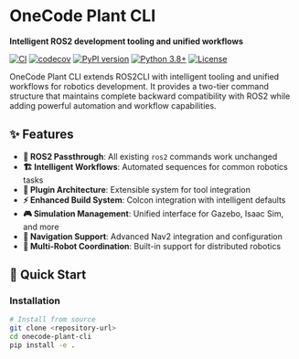 # OneCode Plant CLI

**Intelligent ROS2 development tooling and unified workflows**

[![CI](https://github.com/your-org/onecode-plant/workflows/CI/badge.svg)](https://github.com/your-org/onecode-plant/actions)
[![codecov](https://codecov.io/gh/your-org/onecode-plant/branch/main/graph/badge.svg)](https://codecov.io/gh/your-org/onecode-plant)
[![PyPI version](https://badge.fury.io/py/onecode-plant-cli.svg)](https://badge.fury.io/py/onecode-plant-cli)
[![Python 3.8+](https://img.shields.io/badge/python-3.8+-blue.svg)](https://www.python.org/downloads/)
[![License](https://img.shields.io/badge/License-Apache%202.0-blue.svg)](https://opensource.org/licenses/Apache-2.0)

OneCode Plant CLI extends ROS2CLI with intelligent tooling and unified workflows for robotics development. It provides a two-tier command structure that maintains complete backward compatibility with ROS2 while adding powerful automation and workflow capabilities.

## ✨ Features

- **🔄 ROS2 Passthrough**: All existing `ros2` commands work unchanged
- **🏗️ Intelligent Workflows**: Automated sequences for common robotics tasks  
- **🔌 Plugin Architecture**: Extensible system for tool integration
- **⚡ Enhanced Build System**: Colcon integration with intelligent defaults
- **🎮 Simulation Management**: Unified interface for Gazebo, Isaac Sim, and more
- **🧭 Navigation Support**: Advanced Nav2 integration and configuration
- **🤖 Multi-Robot Coordination**: Built-in support for distributed robotics

## 🚀 Quick Start

### Installation

```bash
# Install from source
git clone <repository-url>
cd onecode-plant-cli
pip install -e .
